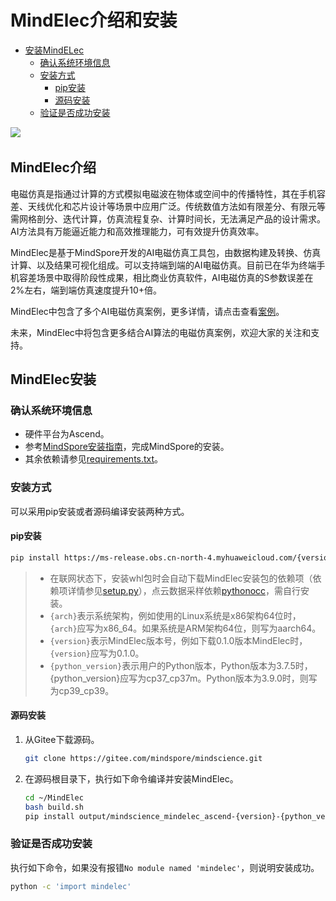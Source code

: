 # MindElec介绍和安装

<!-- TOC -->

- [安装MindELec](#安装mindelec)
    - [确认系统环境信息](#确认系统环境信息)
    - [安装方式](#安装方式)
        - [pip安装](#pip安装)
        - [源码安装](#源码安装)
    - [验证是否成功安装](#验证是否成功安装)

<!-- /TOC -->
<a href=
"https://gitee.com/mindspore/docs/blob/master/docs/mindscience/docs/source_zh_cn/mindelec/intro_and_install.md" target="_blank"><img src="https://gitee.com/mindspore/docs/raw/master/resource/_static/logo_source.png"></a>&nbsp;&nbsp;

## MindElec介绍

电磁仿真是指通过计算的方式模拟电磁波在物体或空间中的传播特性，其在手机容差、天线优化和芯片设计等场景中应用广泛。传统数值方法如有限差分、有限元等需网格剖分、迭代计算，仿真流程复杂、计算时间长，无法满足产品的设计需求。AI方法具有万能逼近能力和高效推理能力，可有效提升仿真效率。

MindElec是基于MindSpore开发的AI电磁仿真工具包，由数据构建及转换、仿真计算、以及结果可视化组成。可以支持端到端的AI电磁仿真。目前已在华为终端手机容差场景中取得阶段性成果，相比商业仿真软件，AI电磁仿真的S参数误差在2%左右，端到端仿真速度提升10+倍。

MindElec中包含了多个AI电磁仿真案例，更多详情，请点击查看[案例](https://gitee.com/mindspore/mindscience/tree/master/MindElec/examples)。

未来，MindElec中将包含更多结合AI算法的电磁仿真案例，欢迎大家的关注和支持。

## MindElec安装

### 确认系统环境信息

- 硬件平台为Ascend。
- 参考[MindSpore安装指南](https://www.mindspore.cn/install)，完成MindSpore的安装。  
- 其余依赖请参见[requirements.txt](https://gitee.com/mindspore/mindscience/blob/master/MindElec/requirements.txt)。

### 安装方式

可以采用pip安装或者源码编译安装两种方式。

#### pip安装

```bash
pip install https://ms-release.obs.cn-north-4.myhuaweicloud.com/{version}/mindscience/{arch}/mindscience_mindelec_ascend-{version}-{python_version}-linux_{arch}.whl -i https://pypi.tuna.tsinghua.edu.cn/simple
```

> - 在联网状态下，安装whl包时会自动下载MindElec安装包的依赖项（依赖项详情参见[setup.py](https://gitee.com/mindspore/mindscience/blob/master/MindElec/setup.py)），点云数据采样依赖[pythonocc](https://github.com/tpaviot/pythonocc-core)，需自行安装。
> - `{arch}`表示系统架构，例如使用的Linux系统是x86架构64位时，`{arch}`应写为x86_64。如果系统是ARM架构64位，则写为aarch64。
> - `{version}`表示MindElec版本号，例如下载0.1.0版本MindElec时，`{version}`应写为0.1.0。
> - `{python_version}`表示用户的Python版本，Python版本为3.7.5时，{python_version}应写为cp37_cp37m。Python版本为3.9.0时，则写为cp39_cp39。

#### 源码安装

1. 从Gitee下载源码。

    ```bash
    git clone https://gitee.com/mindspore/mindscience.git
    ```

2. 在源码根目录下，执行如下命令编译并安装MindElec。

    ```bash
    cd ~/MindElec
    bash build.sh
    pip install output/mindscience_mindelec_ascend-{version}-{python_version}-linux_{arch}.whl -i https://pypi.tuna.tsinghua.edu.cn/simple
    ```

### 验证是否成功安装

执行如下命令，如果没有报错`No module named 'mindelec'`，则说明安装成功。

```bash
python -c 'import mindelec'
```
